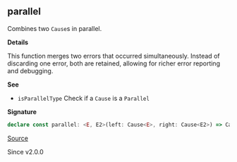 ## parallel

Combines two `Cause`s in parallel.

**Details**

This function merges two errors that occurred simultaneously. Instead of
discarding one error, both are retained, allowing for richer error reporting
and debugging.

**See**

- `isParallelType` Check if a `Cause` is a `Parallel`

**Signature**

```ts
declare const parallel: <E, E2>(left: Cause<E>, right: Cause<E2>) => Cause<E | E2>
```

[Source](https://github.com/Effect-TS/effect/tree/main/packages/effect/src/Cause.ts#L638)

Since v2.0.0
